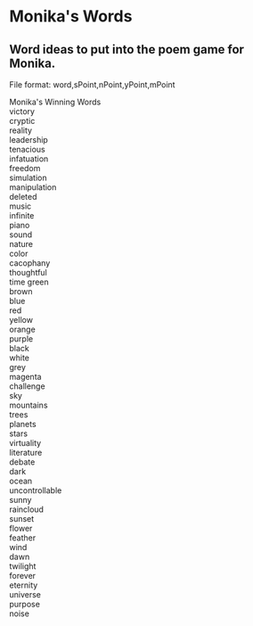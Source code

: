 # Monika's Words
## Word ideas to put into the poem game for Monika.  
File format: word,sPoint,nPoint,yPoint,mPoint 
  
Monika's Winning Words  
victory  
cryptic  
reality  
leadership  
tenacious  
infatuation  
freedom  
simulation  
manipulation  
deleted  
music  
infinite  
piano  
sound  
nature  
color  
cacophany  
thoughtful  
time 
green  
brown  
blue  
red  
yellow  
orange  
purple  
black  
white  
grey  
magenta  
challenge  
sky  
mountains  
trees  
planets  
stars  
virtuality  
literature  
debate  
dark  
ocean  
uncontrollable  
sunny  
raincloud  
sunset  
flower  
feather  
wind  
dawn  
twilight  
forever  
eternity  
universe  
purpose  
noise  
